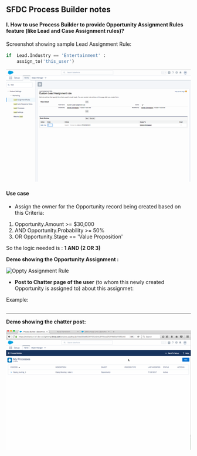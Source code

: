 ## SFDC Process Builder notes

#### I. How to use Process Builder to provide Opportunity Assignment Rules feature (like Lead and Case Assignment rules)?


Screenshot showing sample Lead Assignment Rule:

``` python
if  Lead.Industry == 'Entertainment' :
	assign_to('this_user')
```

![Lead Assignment Rule](./img/lead-assignment-rule.png)


#### Use case

- Assign the owner for the Opportunity record being created based on this Criteria:

1. Opportunity.Amount            >= $30,000
2. AND Opportunity.Probability   >=  50% 
3. OR Opportunity.Stage == 'Value Proposition'
	
So the logic needed is : **1 AND (2 OR 3)**


**Demo showing the Opportunity Assignment :**

![Oppty Assignment Rule](./img/oppty-routing-2.gif)


- **Post to Chatter page of the user** (to whom this newly created Opportunity is assigned to) about this assignmet:

Example:

``` Opportunity: 800 solar panels with amount: 34,000 in stage:Value Proposition is just routed to you!
```
<hr/>

**Demo showing the chatter post:**

![Oppty Assignment Rule](./img/oppty-routing-with-chatter-post.gif)



	

 
